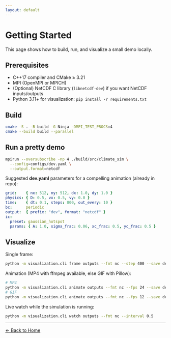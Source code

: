 ```yaml
---
layout: default
---
```


# Getting Started

This page shows how to build, run, and visualize a small demo locally.

## Prerequisites

- C++17 compiler and CMake ≥ 3.21
- MPI (OpenMPI or MPICH)
- (Optional) NetCDF C library (`libnetcdf-dev`) if you want NetCDF inputs/outputs
- Python 3.11+ for visualization: `pip install -r requirements.txt`

## Build

```bash
cmake -S . -B build -G Ninja -DMPI_TEST_PROCS=4
cmake --build build --parallel
```

## Run a pretty demo

```bash
mpirun --oversubscribe -np 4 ./build/src/climate_sim \
  --config=configs/dev.yaml \
  --output.format=netcdf
```

Suggested **dev.yaml** parameters for a compelling animation (already in repo):

```yaml
grid:    { nx: 512, ny: 512, dx: 1.0, dy: 1.0 }
physics: { D: 0.5, vx: 0.5, vy: 0.0 }
time:    { dt: 0.1, steps: 800, out_every: 10 }
bc:      periodic
output:  { prefix: "dev", format: "netcdf" }
ic:
  preset: gaussian_hotspot
  params: { A: 1.0, sigma_frac: 0.06, xc_frac: 0.5, yc_frac: 0.5 }
```

## Visualize

Single frame:

```bash
python -m visualization.cli frame outputs --fmt nc --step 400 --save demo_frame.png
```

Animation (MP4 with ffmpeg available, else GIF with Pillow):

```bash
# MP4
python -m visualization.cli animate outputs --fmt nc --fps 24 --save demo.mp4
# GIF
python -m visualization.cli animate outputs --fmt nc --fps 12 --save demo.gif --writer pillow
```

Live watch while the simulation is running:

```bash
python -m visualization.cli watch outputs --fmt nc --interval 0.5
```

---

[← Back to Home](index.md)
